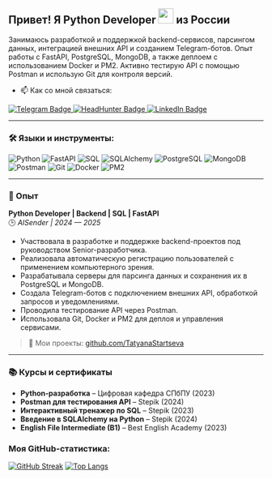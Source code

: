 ## Привет! Я Python Developer <img src="https://media.giphy.com/media/WUlplcMpOCEmTGBtBW/giphy.gif" width="30"> из России

Занимаюсь разработкой и поддержкой backend-сервисов, парсингом данных, интеграцией внешних API и созданием Telegram-ботов. Опыт работы с FastAPI, PostgreSQL, MongoDB, а также деплоем с использованием Docker и PM2. Активно тестирую API с помощью Postman и использую Git для контроля версий.

- :mailbox: Как со мной связаться:  
<div id="badges">
   <a href="https://t.me/Startseva_T">
     <img src="https://img.shields.io/badge/Telegram-blue?style=for-the-badge&logo=telegram&logoColor=white" alt="Telegram Badge"/>
   </a>
   <a href="https://spb.hh.ru/resume/34327b71ff0df508800039ed1f56354d64676f">
     <img src="https://img.shields.io/badge/HH-red?style=for-the-badge&logo=hh.ru&logoColor=white" alt="HeadHunter Badge"/>
   </a>
   <a href="https://www.linkedin.com/in/your_profile">
     <img src="https://img.shields.io/badge/LinkedIn-blue?style=for-the-badge&logo=linkedin&logoColor=white" alt="LinkedIn Badge"/>
   </a>
 </div>

---

### :hammer_and_wrench: Языки и инструменты:

![Python](https://img.shields.io/badge/Python-3776AB?style=for-the-badge&logo=python&logoColor=white)
![FastAPI](https://img.shields.io/badge/FastAPI-009688?style=for-the-badge&logo=fastapi&logoColor=white)
![SQL](https://img.shields.io/badge/SQL-4479A1?style=for-the-badge&logo=sqlite&logoColor=white)
![SQLAlchemy](https://img.shields.io/badge/SQLAlchemy-FF6F00?style=for-the-badge&logo=alchemy&logoColor=white)
![PostgreSQL](https://img.shields.io/badge/PostgreSQL-316192?style=for-the-badge&logo=postgresql&logoColor=white)
![MongoDB](https://img.shields.io/badge/MongoDB-4EA94B?style=for-the-badge&logo=mongodb&logoColor=white)
![Postman](https://img.shields.io/badge/Postman-FF6C37?style=for-the-badge&logo=postman&logoColor=white)
![Git](https://img.shields.io/badge/Git-F05032?style=for-the-badge&logo=git&logoColor=white)
![Docker](https://img.shields.io/badge/Docker-2496ED?style=for-the-badge&logo=docker&logoColor=white)
![PM2](https://img.shields.io/badge/PM2-2B037A?style=for-the-badge&logo=pm2&logoColor=white)

---

### :briefcase: Опыт

**Python Developer | Backend | SQL | FastAPI**  
🕒 *AISender | 2024 — 2025*

- Участвовала в разработке и поддержке backend-проектов под руководством Senior-разработчика.
- Реализовала автоматическую регистрацию пользователей с применением компьютерного зрения.
- Разрабатывала серверы для парсинга данных и сохранения их в PostgreSQL и MongoDB.
- Создала Telegram-ботов с подключением внешних API, обработкой запросов и уведомлениями.
- Проводила тестирование API через Postman.
- Использовала Git, Docker и PM2 для деплоя и управления сервисами.

> 📌 Мои проекты: [github.com/TatyanaStartseva](https://github.com/TatyanaStartseva)

---

### 📚 Курсы и сертификаты

- **Python-разработка** – Цифровая кафедра СПбПУ (2023)  
- **Postman для тестирования API** – Stepik (2024)  
- **Интерактивный тренажер по SQL** – Stepik (2023)  
- **Введение в SQLAlchemy на Python** – Stepik (2024)  
- **English File Intermediate (B1)** – Best English Academy (2023)
###  Моя GitHub-статистика:
[![GitHub Streak](https://streak-stats.demolab.com?user=TatyanaStartseva&theme=transparent&hide_border=true&mode=weekly&fire=FF2222&dates=2C68F6&currStreakLabel=2C68F6&currStreakNum=2C68F6)](https://git.io/streak-stats)
[![Top Langs](https://github-readme-stats.vercel.app/api/top-langs/?username=TatyanaStartseva&layout=compact&theme=vision-friendly-dark)](https://github.com/anuraghazra/github-readme-stats)

